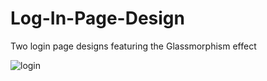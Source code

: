 # Log-In-Page-Design
Two login page designs featuring the Glassmorphism effect

![login](https://github.com/Pradeep-Joshwa/Log-In-Page-Design/assets/100898870/2bc62543-0b34-44bf-bf0a-d6b64632aa2d)
